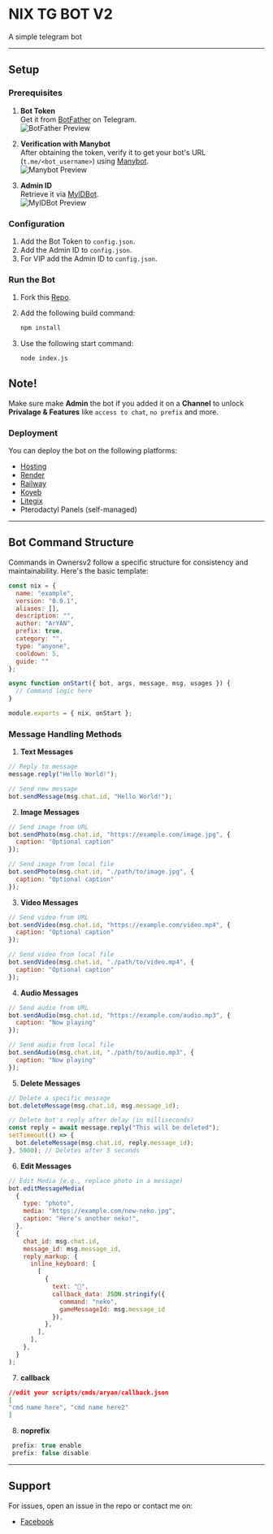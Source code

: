 # NIX TG BOT V2

A simple telegram bot 
  
---

## Setup

### Prerequisites

1. **Bot Token**  
   Get it from [BotFather](https://t.me/BotFather) on Telegram.  
   ![BotFather Preview](https://i.imgur.com/1eBNpbK.jpeg)

2. **Verification with Manybot**  
   After obtaining the token, verify it to get your bot's URL (`t.me/<bot_username>`) using [Manybot](https://t.me/Manybot).  
   ![Manybot Preview](https://i.imgur.com/uENHXlz.jpeg)

3. **Admin ID**  
   Retrieve it via [MyIDBot](https://t.me/myidbot).  
   ![MyIDBot Preview](https://i.imgur.com/pwwMlg1.jpeg)
   
### Configuration
1. Add the Bot Token to `config.json`.
2. Add the Admin ID to `config.json`.
3. For VIP add the Admin ID to `config.json`.

### Run the Bot
1. Fork this [Repo](https://github.com/FNG-ARYAN/TG-BOT-V2).

2. Add the following build command:
   ```bash
   npm install
   ```

3. Use the following start command:
   ```bash
   node index.js
   ```
## Note!

Make sure make **Admin** the bot if you added it on a **Channel** to unlock **Privalage & Features** like `access to chat`, `no prefix` and more.

### Deployment

You can deploy the bot on the following platforms:
- [Hosting](https://katabump.com)
- [Render](https://render.com)
- [Railway](https://railway.app)
- [Koyeb](https://koyeb.com)
- [Litegix](https://litegix.com)
- Pterodactyl Panels (self-managed)
---

## Bot Command Structure

Commands in Ownersv2 follow a specific structure for consistency and maintainability. Here's the basic template:

```javascript
const nix = {
  name: "example",
  version: "0.0.1",
  aliases: [],             
  description: "",         
  author: "ArYAN",             
  prefix: true,         
  category: "",           
  type: "anyone",         
  cooldown: 5,            
  guide: ""  
};

async function onStart({ bot, args, message, msg, usages }) {
  // Command logic here
}

module.exports = { nix, onStart };
```

### Message Handling Methods

1. **Text Messages**
```javascript
// Reply to message
message.reply("Hello World!");

// Send new message
bot.sendMessage(msg.chat.id, "Hello World!");
```

2. **Image Messages**
```javascript
// Send image from URL
bot.sendPhoto(msg.chat.id, "https://example.com/image.jpg", {
  caption: "Optional caption"
});

// Send image from local file
bot.sendPhoto(msg.chat.id, "./path/to/image.jpg", {
  caption: "Optional caption"
});
```

3. **Video Messages**
```javascript
// Send video from URL
bot.sendVideo(msg.chat.id, "https://example.com/video.mp4", {
  caption: "Optional caption"
});

// Send video from local file
bot.sendVideo(msg.chat.id, "./path/to/video.mp4", {
  caption: "Optional caption"
});
```

4. **Audio Messages**
```javascript
// Send audio from URL
bot.sendAudio(msg.chat.id, "https://example.com/audio.mp3", {
  caption: "Now playing"
});

// Send audio from local file
bot.sendAudio(msg.chat.id, "./path/to/audio.mp3", {
  caption: "Now playing"
});
```

5. **Delete Messages**
```javascript
// Delete a specific message
bot.deleteMessage(msg.chat.id, msg.message_id);

// Delete bot's reply after delay (in milliseconds)
const reply = await message.reply("This will be deleted");
setTimeout(() => {
  bot.deleteMessage(msg.chat.id, reply.message_id);
}, 5000); // Deletes after 5 seconds
```

6. **Edit Messages**
```javascript
// Edit Media (e.g., replace photo in a message)
bot.editMessageMedia(
  {
    type: "photo",
    media: "https://example.com/new-neko.jpg",
    caption: "Here's another neko!",
  },
  {
    chat_id: msg.chat.id,
    message_id: msg.message_id,
    reply_markup: {
      inline_keyboard: [
        [
          {
            text: "🔁",
            callback_data: JSON.stringify({
              command: "neko",
              gameMessageId: msg.message_id
            }),
          },
        ],
      ],
    },
  }
);
```

7. **callback**
```json
//edit your scripts/cmds/aryan/callback.json
[
"cmd name here", "cmd name here2"
]
```

8. **noprefix**
```javascript
 prefix: true enable
 prefix: false disable
 ```

---

## Support 

For issues, open an issue in the repo or contact me on:
- [Facebook](https://www.facebook.com/profile.php?id=100001200784032)
